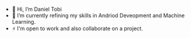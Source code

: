 - 👋 Hi, I’m Daniel Tobi<br>
- 🌱 I’m currently refining my skills in Andriod Deveopment and Machine Learning.
- ⚡ I'm open to work and also collaborate on a project.
